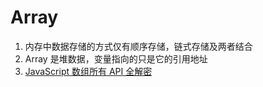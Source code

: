 # Array

1. 内存中数据存储的方式仅有顺序存储，链式存储及两者结合
2. Array 是堆数据，变量指向的只是它的引用地址
3. [JavaScript 数组所有 API 全解密](http://louiszhai.github.io/2017/04/28/array/#Symbol-iterator-ES6)
